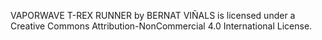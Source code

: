 VAPORWAVE T-REX RUNNER by BERNAT VIÑALS is licensed under a Creative Commons Attribution-NonCommercial 4.0 International License.
